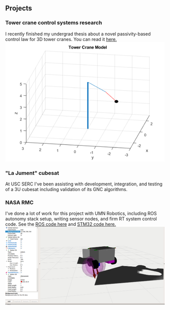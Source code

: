 ## Projects

### Tower crane control systems research
I recently finished my undergrad thesis about a novel passivity-based control law for 3D tower cranes. You can read it [here.](/Julia_Schatz_Undergrad_Thesis.pdf)
![Picture of tower crane simulation](/assets/media/towercrane.png)

### "La Jument" cubesat
At USC SERC I've been assisting with development, integration, and testing of a 3U cubesat including validation of its GNC algorithms. 

### NASA RMC
I've done a lot of work for this project with UMN Robotics, including ROS autonomy stack setup, writing sensor nodes, and firm RT system control code.
See the [ROS code here](https://github.com/GOFIRST-Robotics/NASA-RMC-2020-NorthstarRobotics) and [STM32 code here.](https://github.com/GOFIRST-Robotics/NASA-RMC-2020-RT)
![Robot in rviz](/assets/media/rovr_gazebo.png)
